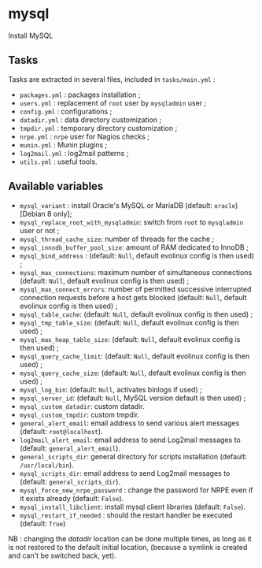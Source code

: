 # mysql

Install MySQL

## Tasks

Tasks are extracted in several files, included in `tasks/main.yml` :

* `packages.yml` : packages installation ;
* `users.yml` : replacement of `root` user by `mysqladmin` user ;
* `config.yml` : configurations ;
* `datadir.yml` : data directory customization ;
* `tmpdir.yml` : temporary directory customization ;
* `nrpe.yml` : `nrpe` user for Nagios checks ;
* `munin.yml` : Munin plugins ;
* `log2mail.yml` : log2mail patterns ;
* `utils.yml` : useful tools.

## Available variables

* `mysql_variant` : install Oracle's MySQL or MariaDB (default: `oracle`) [Debian 8 only];
* `mysql_replace_root_with_mysqladmin`: switch from `root` to `mysqladmin` user or not ;
* `mysql_thread_cache_size`: number of threads for the cache ;
* `mysql_innodb_buffer_pool_size`: amount of RAM dedicated to InnoDB ;
* `mysql_bind_address` : (default: `Null`, default evolinux config is then used) ;
* `mysql_max_connections`: maximum number of simultaneous connections (default: `Null`, default evolinux config is then used) ;
* `mysql_max_connect_errors`: number of permitted successive interrupted connection requests before a host gets blocked (default: `Null`, default evolinux config is then used) ;
* `mysql_table_cache`: (default: `Null`, default evolinux config is then used) ;
* `mysql_tmp_table_size`: (default: `Null`, default evolinux config is then used) ;
* `mysql_max_heap_table_size`: (default: `Null`, default evolinux config is then used) ;
* `mysql_query_cache_limit`: (default: `Null`, default evolinux config is then used) ;
* `mysql_query_cache_size`: (default: `Null`, default evolinux config is then used) ;
* `mysql_log_bin`: (default: `Null`, activates binlogs if used) ;
* `mysql_server_id`: (default: `Null`, MySQL version default is then used) ;
* `mysql_custom_datadir`: custom datadir.
* `mysql_custom_tmpdir`: custom tmpdir.
* `general_alert_email`: email address to send various alert messages (default: `root@localhost`).
* `log2mail_alert_email`: email address to send Log2mail messages to (default: `general_alert_email`).
* `general_scripts_dir`: general directory for scripts installation (default: `/usr/local/bin`).
* `mysql_scripts_dir`: email address to send Log2mail messages to (default: `general_scripts_dir`).
* `mysql_force_new_nrpe_password` : change the password for NRPE even if it exists already (default: `False`).
* `mysql_install_libclient`: install mysql client libraries (default: `False`).
* `mysql_restart_if_needed` : should the restart handler be executed (default: `True`)

NB : changing the _datadir_ location can be done multiple times, as long as it is not restored to the default initial location, (because a symlink is created and can't be switched back, yet).
